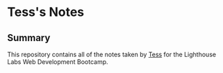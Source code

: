 # Tess's Notes

## Summary 

This repository contains all of the notes taken by [Tess](https://github.com/tessfbs) for the Lighthouse Labs Web Development Bootcamp.